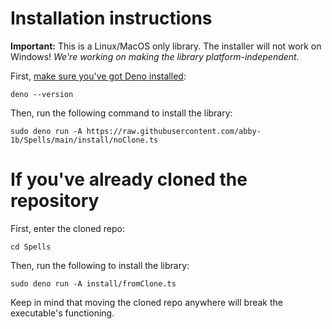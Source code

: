 
# Installation instructions

**Important:** This is a Linux/MacOS only library.
The installer will not work on Windows!
_We're working on making the library platform-independent._

First, [make sure you've got Deno installed](https://deno.land/manual@v1.31.1/getting_started/installation):
```
deno --version
```

Then, run the following command to install the library:
```
sudo deno run -A https://raw.githubusercontent.com/abby-1b/Spells/main/install/noClone.ts
```

# If you've already cloned the repository

First, enter the cloned repo:
```
cd Spells
```

Then, run the following to install the library:
```
sudo deno run -A install/fromClone.ts
```

Keep in mind that moving the cloned repo anywhere will break the executable's functioning.

